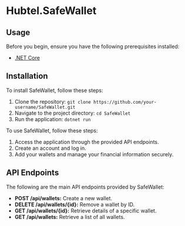 # Hubtel.SafeWallet


## Usage

Before you begin, ensure you have the following prerequisites installed:

- [.NET Core](https://dotnet.microsoft.com/download)

## Installation

To install SafeWallet, follow these steps:

1. Clone the repository: `git clone https://github.com/your-username/SafeWallet.git`
2. Navigate to the project directory: `cd SafeWallet`
3. Run the application: `dotnet run`


To use SafeWallet, follow these steps:

1. Access the application through the provided API endpoints.
2. Create an account and log in.
3. Add your wallets and manage your financial information securely.


## API Endpoints

The following are the main API endpoints provided by SafeWallet:

- **POST /api/wallets:** Create a new wallet.
- **DELETE /api/wallets/{id}:** Remove a wallet by ID.
- **GET /api/wallets/{id}:** Retrieve details of a specific wallet.
- **GET /api/wallets:** Retrieve a list of all wallets.




